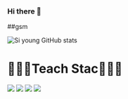 ### Hi there 👋
##gsm




![Si young GitHub stats](https://github-readme-stats.vercel.app/api?username=SiYoung&show_icons=true&theme=radical)


# 🧑🏼‍💻Teach Stac🧑🏼‍💻
<img src="https://img.shields.io/badge/GitHub-181717?style=flat-square&logo=GitHub&logoColor=white"/></a> 
<img src="https://img.shields.io/badge/Python-3766AB?style=flat-square&logo=Python&logoColor=white"/></a>
<img src="https://img.shields.io/badge/Swift-FA7343?style=flat-square&logo=Swift&logoColor=white"/></a> 
<img src="https://img.shields.io/badge/Apple-000000?style=flat-square&logo=Apple&logoColor=white"/></a> 


